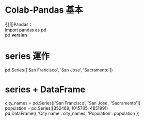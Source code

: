 # Colab-Pandas 基本
引用Pandas：  
import pandas as pd  
pd.__version__  
# series 運作
pd.Series(['San Francisco', 'San Jose', 'Sacramento'])
# series  + DataFrame
city_names = pd.Series(['San Francisco', 'San Jose', 'Sacramento'])  
population = pd.Series([852469, 1015785, 485199])  
pd.DataFrame({ 'City name': city_names, 'Population': population })  
